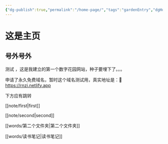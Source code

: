 ```yaml
---
{"dg-publish":true,"permalink":"/home-page/","tags":"gardenEntry","dgHomeLink":true,"dgPassFrontmatter":false,"dgShowBacklinks":false,"dgShowLocalGraph":true,"dgShowInlineTitle":false}
---
```



# 这是主页
## 号外号外

测试 ，这是我建立的第一个数字花园网站，种子要埋下了。。。

申请了永久免费域名，暂时这个域名测试用，真实地址是：💎 https://rnzi.netlify.app


下方应有跳转

 [[note/first|first]]

[[note/second|second]]

[[words/第二个文件夹|第二个文件夹]]

[[words/读书笔记|读书笔记]]